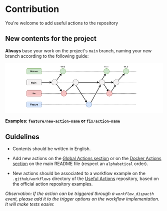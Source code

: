 # Contribution

You're welcome to add useful actions to the repository

## New contents for the project

**Always** base your work on the project's `main` branch, naming your new branch
according to the following guide:

![branchs](/git-branchs.png)

**Examples: `feature/new-action-name` or `fix/action-name`**

## Guidelines

- Contents should be written in English.

- Add new actions on the [Global Actions section](https://github.com/GuillaumeFalourd/useful-actions#-global-actions) or on the [Docker Actions section](https://github.com/GuillaumeFalourd/useful-actions#-docker-actions) on the main README file (respect an `alphabetical` order).

- New actions should be associated to a workflow example on the `.github/workflows` directory of the [Useful Actions](https://github.com/GuillaumeFalourd/useful-actions) repository, based on the official action repository examples.

_Observation: If the action can be triggered through a `workflow_dispacth` event, please add it to the trigger options on the workflow implementation. It will make tests easier._
